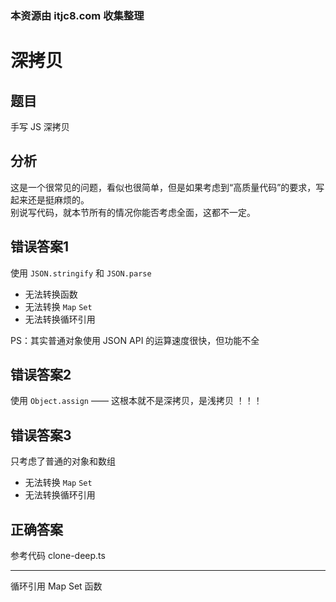 ### 本资源由 itjc8.com 收集整理
# 深拷贝

## 题目

手写 JS 深拷贝

## 分析

这是一个很常见的问题，看似也很简单，但是如果考虑到“高质量代码”的要求，写起来还是挺麻烦的。<br>
别说写代码，就本节所有的情况你能否考虑全面，这都不一定。

## 错误答案1

使用 `JSON.stringify` 和 `JSON.parse`
- 无法转换函数
- 无法转换 `Map` `Set`
- 无法转换循环引用

PS：其实普通对象使用 JSON API 的运算速度很快，但功能不全

## 错误答案2

使用 `Object.assign` —— 这根本就不是深拷贝，是浅拷贝 ！！！

## 错误答案3

只考虑了普通的对象和数组
- 无法转换 `Map` `Set`
- 无法转换循环引用

## 正确答案

参考代码 clone-deep.ts

---

循环引用
Map Set 函数
